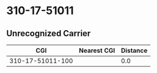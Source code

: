 # 310-17-51011
## Unrecognized Carrier


| CGI | Nearest CGI | Distance |
|-----|-------------|----------|
| 310-17-51011-100 |  | 0.0 |
